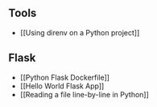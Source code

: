 
## Tools

- [[Using direnv on a Python project]]


## Flask
- [[Python Flask Dockerfile]]
- [[Hello World Flask App]]
- [[Reading a file line-by-line in Python]]


